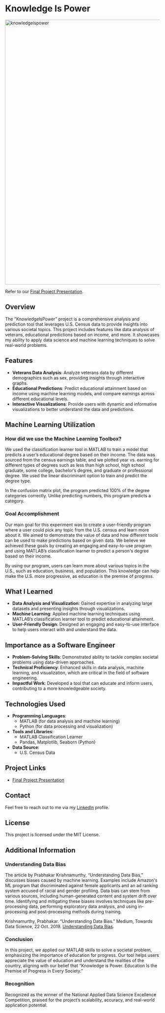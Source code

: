 # Knowledge Is Power

<img width="859" alt="knowledgeispower" src="https://github.com/mar19a/KnowledgeIsPower/assets/84360137/cbe0d0bd-f7d3-409d-b916-aa77abe614c4">

Refer to our [Final Project Presentation](./FinalProjectPresentation.pdf).

## Overview

The "KnowledgeIsPower" project is a comprehensive analysis and prediction tool that leverages U.S. Census data to provide insights into various societal topics. This project includes features like data analysis of veterans, educational predictions based on income, and more. It showcases my ability to apply data science and machine learning techniques to solve real-world problems.

## Features

- **Veterans Data Analysis**: Analyze veterans data by different demographics such as sex, providing insights through interactive graphs.
- **Educational Predictions**: Predict educational attainment based on income using machine learning models, and compare earnings across different educational levels.
- **Interactive Visualizations**: Provide users with dynamic and informative visualizations to better understand the data and predictions.

## Machine Learning Utilization

### How did we use the Machine Learning Toolbox?

We used the classification learner tool in MATLAB to train a model that predicts a user’s educational degree based on their income. The data was sourced from the census earnings table, and we plotted year vs. earning for different types of degrees such as less than high school, high school graduate, some college, bachelor’s degree, and graduate or professional degree. We used the linear discriminant option to train and predict the degree type.

In the confusion matrix plot, the program predicted 100% of the degree categories correctly. Unlike predicting numbers, this program predicts a category.

### Goal Accomplishment

Our main goal for this experiment was to create a user-friendly program where a user could pick any topic from the U.S. census and learn more about it. We aimed to demonstrate the value of data and how different tools can be used to make predictions based on given data. We believe we achieved these goals by creating an engaging and easy-to-use program and using MATLAB’s classification learner to predict a person's degree based on their income.

By using our program, users can learn more about various topics in the U.S., such as education, business, and population. This knowledge can help make the U.S. more progressive, as education is the premise of progress.

## What I Learned

- **Data Analysis and Visualization**: Gained expertise in analyzing large datasets and presenting insights through visualizations.
- **Machine Learning**: Applied machine learning techniques using MATLAB’s classification learner tool to predict educational attainment.
- **User-Friendly Design**: Designed an engaging and easy-to-use interface to help users interact with and understand the data.

## Importance as a Software Engineer

- **Problem-Solving Skills**: Demonstrated ability to tackle complex societal problems using data-driven approaches.
- **Technical Proficiency**: Enhanced skills in data analysis, machine learning, and visualization, which are critical in the field of software engineering.
- **Impactful Work**: Developed a tool that can educate and inform users, contributing to a more knowledgeable society.

## Technologies Used

- **Programming Languages**:
  - MATLAB (for data analysis and machine learning)
  - Python (for data processing and visualization)
- **Tools and Libraries**:
  - MATLAB Classification Learner
  - Pandas, Matplotlib, Seaborn (Python)
- **Data Source**:
  - U.S. Census Data

## Project Links

- [Final Project Presentation](./FinalProjectPresentation.pdf)

## Contact

Feel free to reach out to me via my [LinkedIn](https://www.linkedin.com/in/marianoa19/) profile.

## License

This project is licensed under the MIT License.

## Additional Information

### Understanding Data Bias

The article by Prabhakar Krishnamurthy, “Understanding Data Bias,” discusses biases caused by machine learning. Examples include Amazon's ML program that discriminated against female applicants and an ad ranking system accused of racial and gender profiling. Data bias can stem from various sources, including human-generated content and system drift over time. Identifying and mitigating these biases involves techniques like pre-processing data, performing exploratory data analysis, and using in-processing and post-processing methods during training.

Krishnamurthy, Prabhakar. “Understanding Data Bias.” Medium, Towards Data Science, 22 Oct. 2019. [Understanding Data Bias](https://towardsdatascience.com/survey-d4f168791e57).

### Conclusion

In this project, we applied our MATLAB skills to solve a societal problem, emphasizing the importance of education for progress. Our tool helps users appreciate the value of education and understand the realities of the country, aligning with our belief that “Knowledge is Power. Education Is the Premise of Progress in Every Society.”


### Recognition

Recognized as the winner of the National Applied Data Science Excellence Competition, praised for the project’s scalability, accuracy, and real-world application potential.
